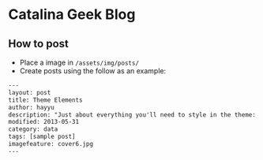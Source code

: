 Catalina Geek Blog
=========================

## How to post
 - Place a image in `/assets/img/posts/`
 - Create posts using the follow as an example:

```txt
---
layout: post
title: Theme Elements
author: hayyu
description: "Just about everything you'll need to style in the theme: headings, paragraphs, blockquotes, tables, code blocks, and more."
modified: 2013-05-31
category: data
tags: [sample post]
imagefeature: cover6.jpg
---
```

